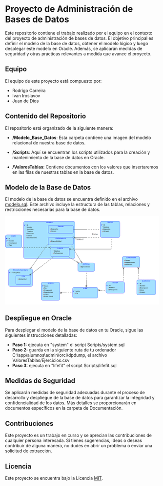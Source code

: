 # Proyecto de Administración de Bases de Datos

Este repositorio contiene el trabajo realizado por el equipo en el contexto del proyecto de administración de bases de datos. El objetivo principal es definir el modelo de la base de datos, obtener el modelo lógico y luego desplegar este modelo en Oracle. Además, se aplicarán medidas de seguridad y otras prácticas relevantes a medida que avance el proyecto.

## Equipo

El equipo de este proyecto está compuesto por:

- Rodrigo Carreira
- Ivan Iroslavov
- Juan de Dios

## Contenido del Repositorio

El repositorio está organizado de la siguiente manera:

- **/Modelo_Base_Datos**: Esta carpeta contiene una imagen del modelo relacional de nuestra base de datos.

- **/Scripts**: Aquí se encuentran los scripts utilizados para la creación y mantenimiento de la base de datos en Oracle.

- **/ValoresTablas**: Contiene documentos con los valores que insertaremos en las filas de nuestras tablas en la base de datos.

## Modelo de la Base de Datos

El modelo de la base de datos se encuentra definido en el archivo [modelo.sql](/Documentación/modelo.sql). Este archivo incluye la estructura de las tablas, relaciones y restricciones necesarias para la base de datos.

<img src="https://github.com/rorro6787/rorro6787/blob/main/Images/ModeloDatosv1.PNG"/>


## Despliegue en Oracle

Para desplegar el modelo de la base de datos en tu Oracle, sigue las siguientes instrucciones detalladas:
- **Paso 1:** ejecuta en "system" el script Scripts/system.sql
- **Paso 2:** guarda en la siguiente ruta de tu ordenador C:\app\alumnos\admin\orcl\dpdump, el archivo ValoresTablas/Ejercicios.csv
- **Paso 3:** ejecuta en "lifefit" el script Scripts/lifefit.sql

## Medidas de Seguridad

Se aplicarán medidas de seguridad adecuadas durante el proceso de desarrollo y despliegue de la base de datos para garantizar la integridad y confidencialidad de los datos. Más detalles se proporcionarán en documentos específicos en la carpeta de Documentación.

## Contribuciones

Este proyecto es un trabajo en curso y se aprecian las contribuciones de cualquier persona interesada. Si tienes sugerencias, ideas o deseas contribuir de alguna manera, no dudes en abrir un problema o enviar una solicitud de extracción.

## Licencia

Este proyecto se encuentra bajo la Licencia [MIT](LICENSE).


